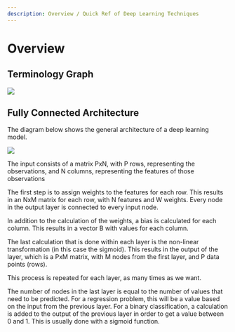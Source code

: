 ```yaml
---
description: Overview / Quick Ref of Deep Learning Techniques
---
```


# Overview

## Terminology Graph

![](</image (14).png>)

## Fully Connected Architecture

The diagram below shows the general architecture of a deep learning model.

![](</image (34).png>)

The input consists of a matrix PxN, with P rows, representing the observations, and N columns, representing the features of those observations

The first step is to assign weights to the features for each row. This results in an NxM matrix for each row, with N features and W weights. Every node in the output layer is connected to every input node.&#x20;

In addition to the calculation of the weights, a bias is calculated for each column. This results in a vector B with values for each column.

The last calculation that is done within each layer is the non-linear transformation (in this case the sigmoid). This results in the output of the layer, which is a PxM matrix, with M nodes from the first layer, and P data points (rows).

This process is repeated for each layer, as many times as we want.

The number of nodes in the last layer is equal to the number of values that need to be predicted. For a regression problem, this will be a value based on the input from the previous layer. For a binary classification, a calculation is added to the output of the previous layer in order to get a value between 0 and 1. This is usually done with a sigmoid function.



